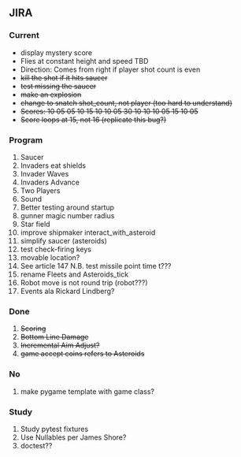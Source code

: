 ## JIRA 

### Current

* display mystery score
* Flies at constant height and speed TBD
* Direction: Comes from right if player shot count is even
* <s>kill the shot if it hits saucer</s>
* <s>test missing the saucer</s>
* <s>make an explosion</s>
* <s>change to snatch shot_count, not player (too hard to understand)</s>
* <s>Scores: 10 05 05 10 15 10 10 05 30 10 10 10 05 15 10 05 </s>
* <s>Score loops at 15, not 16 (replicate this bug?)</s>

### Program

1. Saucer
2. Invaders eat shields
3. Invader Waves
4. Invaders Advance
5. Two Players
6. Sound
7. Better testing around startup
8. gunner magic number radius
9. Star field
10. improve shipmaker interact_with_asteroid
11. simplify saucer (asteroids)
12. test check-firing keys
13. movable location?
14. See article 147 N.B. test missile point time t???
15. rename Fleets and Asteroids_tick
16. Robot move is not round trip (robot???)
17. Events ala Rickard Lindberg?

### Done

1. <s>Scoring</s>
2. <s>Bottom Line Damage</s>
3. <s>Incremental Aim Adjust?</s>
4. <s>game accept coins refers to Asteroids</s>

### No

1. make pygame template with game class?

### Study

1. Study pytest fixtures
2. Use Nullables per James Shore?
3. doctest??
